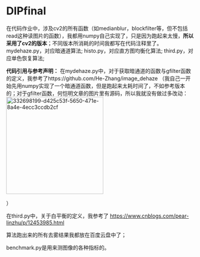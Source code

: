 # DIPfinal

在代码作业中，涉及cv2的所有函数（如medianblur，blockfilter等，但不包括read这种读图片的函数），我都用numpy自己实现了，只是因为跑起来太慢，**所以采用了cv2的版本**；不同版本所消耗的时间我都写在代码注释里了。
mydehaze.py，对应暗通道算法;
histo.py，对应直方图均衡化算法;
third.py，对应单色恢复算法;

**代码引用与参考声明：**
在mydehaze.py中，对于获取暗通道的函数与gfilter函数的定义，我参考了https://github.com/He-Zhang/image_dehaze    （我自己一开始先用numpy实现了一个暗通道函数，但是跑起来太耗时间了，不如参考版本的；对于gfilter函数，何恺明文章的图片里有源码，所以我就没有做过多改动：
<img width="260" alt="332698199-d425c53f-5650-471e-8a4e-4ecc3ccdb2cf" src="https://github.com/Danny-1-8/DIPfinal/assets/127832063/e7bce286-1483-46b0-b94f-d26159bacbdf">



）

在third.py中，关于白平衡的定义，我参考了  https://www.cnblogs.com/pear-linzhu/p/12453985.html

算法跑出来的所有去雾结果我都放在百度云盘中了；

benchmark.py是用来测图像的各种指标的。
